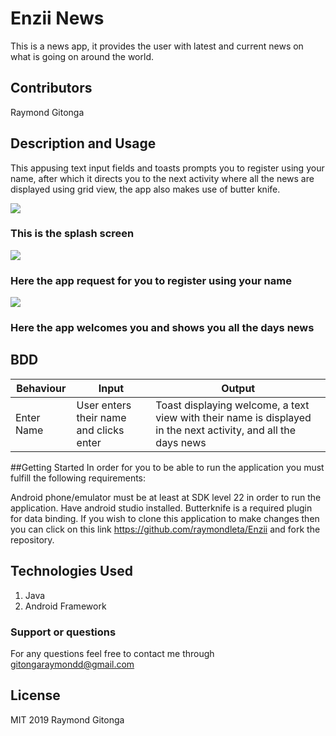 # Enzii News
This is a news app, it provides the user with latest and current news on what is going on around the world.

## Contributors
Raymond Gitonga

## Description and Usage
This appusing text input fields and toasts prompts you to register using your name, after which it directs you to the next activity where all the news
are displayed using grid view, the app also makes use of butter knife.

![](screenshots/screenshot1.png)
### This is the splash screen
![](screenshots/screenshot2.png)
### Here the app request for you to register using your name
![](screenshots/screenshot3.png)
### Here the app welcomes you and shows you all the days news



## BDD
|Behaviour   	|  Input  	|   Output	|
|---	|---	|---	|
|Enter Name  	|User enters their name and clicks enter|Toast displaying welcome, a text view with their name is displayed in the next activity, and all the days news|

##Getting Started
In order for you to be able to run the application you must fulfill the following requirements:

Android phone/emulator must be at least at SDK level 22 in order to run the application.
Have android studio installed.
Butterknife is a required plugin for data binding.
If you wish to clone this application to make changes then you can click on this link https://github.com/raymondleta/Enzii and fork the repository.

## Technologies Used
1. Java
2. Android Framework

### Support or questions
For any questions feel free to contact me through gitongaraymondd@gmail.com

## License
MIT 2019
Raymond Gitonga


